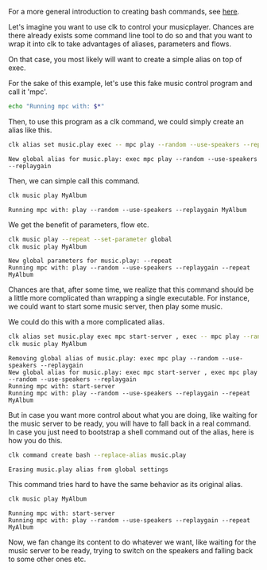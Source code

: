 For a more general introduction to creating bash commands, see [here](bash_command.md).

Let's imagine you want to use clk to control your musicplayer. Chances are there already exists some command line tool to do so and that you want to wrap it into clk to take advantages of aliases, parameters and flows.

On that case, you most likely will want to create a simple alias on top of exec.

For the sake of this example, let's use this fake music control program and call it 'mpc'.

```bash
echo "Running mpc with: $*"
```

Then, to use this program as a clk command, we could simply create an alias like this.

```bash
clk alias set music.play exec -- mpc play --random --use-speakers --replaygain
```

    New global alias for music.play: exec mpc play --random --use-speakers --replaygain

Then, we can simple call this command.

```bash
clk music play MyAlbum
```

    Running mpc with: play --random --use-speakers --replaygain MyAlbum

We get the benefit of parameters, flow etc.

```bash
clk music play --repeat --set-parameter global
clk music play MyAlbum
```

    New global parameters for music.play: --repeat
    Running mpc with: play --random --use-speakers --replaygain --repeat MyAlbum

Chances are that, after some time, we realize that this command should be a little more complicated than wrapping a single executable. For instance, we could want to start some music server, then play some music.

We could do this with a more complicated alias.

```bash
clk alias set music.play exec mpc start-server , exec -- mpc play --random --use-speakers --replaygain
clk music play MyAlbum
```

    Removing global alias of music.play: exec mpc play --random --use-speakers --replaygain
    New global alias for music.play: exec mpc start-server , exec mpc play --random --use-speakers --replaygain
    Running mpc with: start-server
    Running mpc with: play --random --use-speakers --replaygain --repeat MyAlbum

But in case you want more control about what you are doing, like waiting for the music server to be ready, you will have to fall back in a real command. In case you just need to bootstrap a shell command out of the alias, here is how you do this.

```bash
clk command create bash --replace-alias music.play
```

    Erasing music.play alias from global settings

This command tries hard to have the same behavior as its original alias.

```bash
clk music play MyAlbum
```

    Running mpc with: start-server
    Running mpc with: play --random --use-speakers --replaygain --repeat MyAlbum

Now, we fan change its content to do whatever we want, like waiting for the music server to be ready, trying to switch on the speakers and falling back to some other ones etc.
